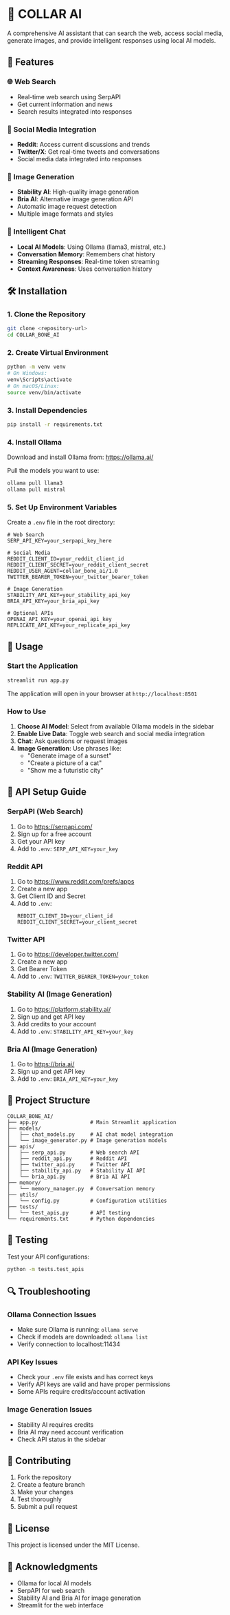 # 🤖 COLLAR AI

A comprehensive AI assistant that can search the web, access social media, generate images, and provide intelligent responses using local AI models.

## 🚀 Features

### 🌐 Web Search
- Real-time web search using SerpAPI
- Get current information and news
- Search results integrated into responses

### 📱 Social Media Integration
- **Reddit**: Access current discussions and trends
- **Twitter/X**: Get real-time tweets and conversations
- Social media data integrated into responses

### 🎨 Image Generation
- **Stability AI**: High-quality image generation
- **Bria AI**: Alternative image generation API
- Automatic image request detection
- Multiple image formats and styles

### 💬 Intelligent Chat
- **Local AI Models**: Using Ollama (llama3, mistral, etc.)
- **Conversation Memory**: Remembers chat history
- **Streaming Responses**: Real-time token streaming
- **Context Awareness**: Uses conversation history

## 🛠️ Installation

### 1. Clone the Repository
```bash
git clone <repository-url>
cd COLLAR_BONE_AI
```

### 2. Create Virtual Environment
```bash
python -m venv venv
# On Windows:
venv\Scripts\activate
# On macOS/Linux:
source venv/bin/activate
```

### 3. Install Dependencies
```bash
pip install -r requirements.txt
```

### 4. Install Ollama
Download and install Ollama from: https://ollama.ai/

Pull the models you want to use:
```bash
ollama pull llama3
ollama pull mistral
```

### 5. Set Up Environment Variables
Create a `.env` file in the root directory:

```env
# Web Search
SERP_API_KEY=your_serpapi_key_here

# Social Media
REDDIT_CLIENT_ID=your_reddit_client_id
REDDIT_CLIENT_SECRET=your_reddit_client_secret
REDDIT_USER_AGENT=collar_bone_ai/1.0
TWITTER_BEARER_TOKEN=your_twitter_bearer_token

# Image Generation
STABILITY_API_KEY=your_stability_api_key
BRIA_API_KEY=your_bria_api_key

# Optional APIs
OPENAI_API_KEY=your_openai_api_key
REPLICATE_API_KEY=your_replicate_api_key
```

## 🚀 Usage

### Start the Application
```bash
streamlit run app.py
```

The application will open in your browser at `http://localhost:8501`

### How to Use

1. **Choose AI Model**: Select from available Ollama models in the sidebar
2. **Enable Live Data**: Toggle web search and social media integration
3. **Chat**: Ask questions or request images
4. **Image Generation**: Use phrases like:
   - "Generate image of a sunset"
   - "Create a picture of a cat"
   - "Show me a futuristic city"

## 🔧 API Setup Guide

### SerpAPI (Web Search)
1. Go to https://serpapi.com/
2. Sign up for a free account
3. Get your API key
4. Add to `.env`: `SERP_API_KEY=your_key`

### Reddit API
1. Go to https://www.reddit.com/prefs/apps
2. Create a new app
3. Get Client ID and Secret
4. Add to `.env`:
   ```
   REDDIT_CLIENT_ID=your_client_id
   REDDIT_CLIENT_SECRET=your_client_secret
   ```

### Twitter API
1. Go to https://developer.twitter.com/
2. Create a new app
3. Get Bearer Token
4. Add to `.env`: `TWITTER_BEARER_TOKEN=your_token`

### Stability AI (Image Generation)
1. Go to https://platform.stability.ai/
2. Sign up and get API key
3. Add credits to your account
4. Add to `.env`: `STABILITY_API_KEY=your_key`

### Bria AI (Image Generation)
1. Go to https://bria.ai/
2. Sign up and get API key
3. Add to `.env`: `BRIA_API_KEY=your_key`

## 📁 Project Structure

```
COLLAR_BONE_AI/
├── app.py                 # Main Streamlit application
├── models/
│   ├── chat_models.py     # AI chat model integration
│   └── image_generator.py # Image generation models
├── apis/
│   ├── serp_api.py        # Web search API
│   ├── reddit_api.py      # Reddit API
│   ├── twitter_api.py     # Twitter API
│   ├── stability_api.py   # Stability AI API
│   └── bria_api.py        # Bria AI API
├── memory/
│   └── memory_manager.py  # Conversation memory
├── utils/
│   └── config.py          # Configuration utilities
├── tests/
│   └── test_apis.py       # API testing
└── requirements.txt       # Python dependencies
```

## 🧪 Testing

Test your API configurations:
```bash
python -m tests.test_apis
```

## 🔍 Troubleshooting

### Ollama Connection Issues
- Make sure Ollama is running: `ollama serve`
- Check if models are downloaded: `ollama list`
- Verify connection to localhost:11434

### API Key Issues
- Check your `.env` file exists and has correct keys
- Verify API keys are valid and have proper permissions
- Some APIs require credits/account activation

### Image Generation Issues
- Stability AI requires credits
- Bria AI may need account verification
- Check API status in the sidebar

## 🤝 Contributing

1. Fork the repository
2. Create a feature branch
3. Make your changes
4. Test thoroughly
5. Submit a pull request

## 📄 License

This project is licensed under the MIT License.

## 🙏 Acknowledgments

- Ollama for local AI models
- SerpAPI for web search
- Stability AI and Bria AI for image generation
- Streamlit for the web interface
